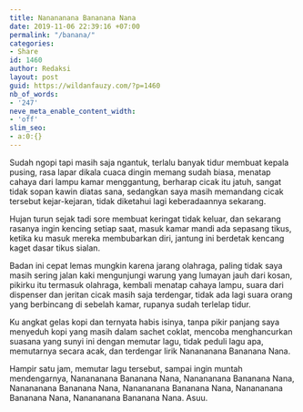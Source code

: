 ```yaml
---
title: Nanananana Bananana Nana
date: 2019-11-06 22:39:16 +07:00
permalink: "/banana/"
categories:
- Share
id: 1460
author: Redaksi
layout: post
guid: https://wildanfauzy.com/?p=1460
nb_of_words:
- '247'
neve_meta_enable_content_width:
- 'off'
slim_seo:
- a:0:{}
---
```


<p class="has-text-align-left">
  Sudah ngopi tapi masih saja ngantuk, terlalu banyak tidur membuat kepala pusing, rasa lapar dikala cuaca dingin memang sudah biasa, menatap cahaya dari lampu kamar menggantung, berharap cicak itu jatuh, sangat tidak sopan kawin diatas sana, sedangkan saya masih memandang cicak tersebut kejar-kejaran, tidak diketahui lagi keberadaannya sekarang.
</p>

Hujan turun sejak tadi sore membuat keringat tidak keluar, dan sekarang rasanya ingin kencing setiap saat, masuk kamar mandi ada sepasang tikus, ketika ku masuk mereka membubarkan diri, jantung ini berdetak kencang kaget dasar tikus sialan.

Badan ini cepat lemas mungkin karena jarang olahraga, paling tidak saya masih sering jalan kaki mengunjungi warung yang lumayan jauh dari kosan, pikirku itu termasuk olahraga, kembali menatap cahaya lampu, suara dari dispenser dan jeritan cicak masih saja terdengar, tidak ada lagi suara orang yang berbincang di sebelah kamar, rupanya sudah terlelap tidur.

Ku angkat gelas kopi dan ternyata habis isinya, tanpa pikir panjang saya menyeduh kopi yang masih dalam sachet coklat, mencoba menghancurkan suasana yang sunyi ini dengan memutar lagu, tidak peduli lagu apa, memutarnya secara acak, dan terdengar lirik Nanananana Bananana Nana.

Hampir satu jam, memutar lagu tersebut, sampai ingin muntah mendengarnya, Nanananana Bananana Nana, Nanananana Bananana Nana, Nanananana Bananana Nana, Nanananana Bananana Nana, Nanananana Bananana Nana, Nanananana Bananana Nana. Asuu.